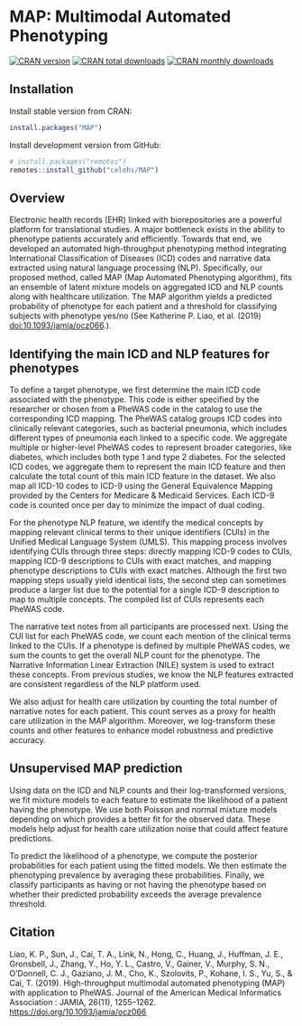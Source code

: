 
# MAP: Multimodal Automated Phenotyping

[![CRAN version](https://www.r-pkg.org/badges/version/MAP)](https://cran.r-project.org/package=MAP)
[![CRAN total downloads](https://cranlogs.r-pkg.org/badges/grand-total/MAP)](https://cran.r-project.org/package=MAP)
[![CRAN monthly downloads](https://cranlogs.r-pkg.org/badges/MAP)](https://cran.r-project.org/package=MAP)

## Installation

Install stable version from CRAN:

``` r
install.packages("MAP")
```

Install development version from GitHub:

``` r
# install.packages("remotes")
remotes::install_github("celehs/MAP")
```

## Overview

Electronic health records (EHR) linked with biorepositories are a
powerful platform for translational studies. A major bottleneck exists
in the ability to phenotype patients accurately and efficiently. Towards
that end, we developed an automated high-throughput phenotyping method
integrating International Classification of Diseases (ICD) codes and
narrative data extracted using natural language processing (NLP).
Specifically, our proposed method, called MAP (Map Automated Phenotyping
algorithm), fits an ensemble of latent mixture models on aggregated ICD
and NLP counts along with healthcare utilization. The MAP algorithm
yields a predicted probability of phenotype for each patient and a
threshold for classifying subjects with phenotype yes/no (See Katherine
P. Liao, et al. (2019) <doi:10.1093/jamia/ocz066>.).

## Identifying the main ICD and NLP features for phenotypes

To define a target phenotype, we first determine the main ICD code associated with the phenotype. This code is either specified by the researcher or chosen from a PheWAS code in the catalog to use the corresponding ICD mapping. The PheWAS catalog groups ICD codes into clinically relevant categories, such as bacterial pneumonia, which includes different types of pneumonia each linked to a specific code. We aggregate multiple or higher-level PheWAS codes to represent broader categories, like diabetes, which includes both type 1 and type 2 diabetes. For the selected ICD codes, we aggregate them to represent the main ICD feature and then calculate the total count of this main ICD feature in the dataset. We also map all ICD-10 codes to ICD-9 using the General Equivalence Mapping provided by the Centers for Medicare & Medicaid Services. Each ICD-9 code is counted once per day to minimize the impact of dual coding.

For the phenotype NLP feature, we identify the medical concepts by mapping relevant clinical terms to their unique identifiers (CUIs) in the Unified Medical Language System (UMLS). This mapping process involves identifying CUIs through three steps: directly mapping ICD-9 codes to CUIs, mapping ICD-9 descriptions to CUIs with exact matches, and mapping phenotype descriptions to CUIs with exact matches. Although the first two mapping steps usually yield identical lists, the second step can sometimes produce a larger list due to the potential for a single ICD-9 description to map to multiple concepts. The compiled list of CUIs represents each PheWAS code.

The narrative text notes from all participants are processed next. Using the CUI list for each PheWAS code, we count each mention of the clinical terms linked to the CUIs. If a phenotype is defined by multiple PheWAS codes, we sum the counts to get the overall NLP count for the phenotype. The Narrative Information Linear Extraction (NILE) system is used to extract these concepts. From previous studies, we know the NLP features extracted are consistent regardless of the NLP platform used.

We also adjust for health care utilization by counting the total number of narrative notes for each patient. This count serves as a proxy for health care utilization in the MAP algorithm. Moreover, we log-transform these counts and other features to enhance model robustness and predictive accuracy.

## Unsupervised MAP prediction

Using data on the ICD and NLP counts and their log-transformed versions, we fit mixture models to each feature to estimate the likelihood of a patient having the phenotype. We use both Poisson and normal mixture models depending on which provides a better fit for the observed data. These models help adjust for health care utilization noise that could affect feature predictions.

To predict the likelihood of a phenotype, we compute the posterior probabilities for each patient using the fitted models. We then estimate the phenotyping prevalence by averaging these probabilities. Finally, we classify participants as having or not having the phenotype based on whether their predicted probability exceeds the average prevalence threshold.

## Citation

Liao, K. P., Sun, J., Cai, T. A., Link, N., Hong, C., Huang, J.,
Huffman, J. E., Gronsbell, J., Zhang, Y., Ho, Y. L., Castro, V., Gainer,
V., Murphy, S. N., O’Donnell, C. J., Gaziano, J. M., Cho, K., Szolovits,
P., Kohane, I. S., Yu, S., & Cai, T. (2019). High-throughput multimodal
automated phenotyping (MAP) with application to PheWAS. Journal of the
American Medical Informatics Association : JAMIA, 26(11), 1255–1262.
<https://doi.org/10.1093/jamia/ocz066>
